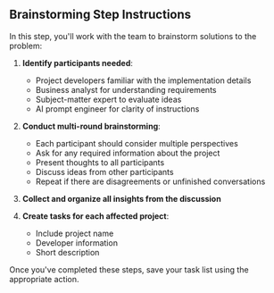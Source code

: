## Brainstorming Step Instructions

In this step, you'll work with the team to brainstorm solutions to the problem:

1. **Identify participants needed**:
   - Project developers familiar with the implementation details
   - Business analyst for understanding requirements
   - Subject-matter expert to evaluate ideas
   - AI prompt engineer for clarity of instructions

2. **Conduct multi-round brainstorming**:
   - Each participant should consider multiple perspectives
   - Ask for any required information about the project
   - Present thoughts to all participants
   - Discuss ideas from other participants
   - Repeat if there are disagreements or unfinished conversations

3. **Collect and organize all insights from the discussion**

4. **Create tasks for each affected project**:
   - Include project name
   - Developer information
   - Short description

Once you've completed these steps, save your task list using the appropriate action.